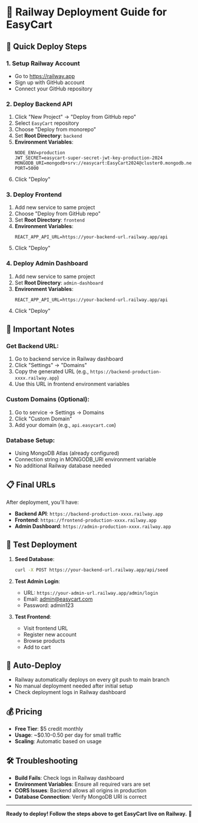 # 🚂 Railway Deployment Guide for EasyCart

## 🚀 Quick Deploy Steps

### 1. **Setup Railway Account**
- Go to https://railway.app
- Sign up with GitHub account
- Connect your GitHub repository

### 2. **Deploy Backend API**
1. Click "New Project" → "Deploy from GitHub repo"
2. Select `EasyCart` repository
3. Choose "Deploy from monorepo" 
4. Set **Root Directory**: `backend`
5. **Environment Variables**:
   ```
   NODE_ENV=production
   JWT_SECRET=easycart-super-secret-jwt-key-production-2024
   MONGODB_URI=mongodb+srv://easycart:EasyCart2024@cluster0.mongodb.net/easycart
   PORT=5000
   ```
6. Click "Deploy"

### 3. **Deploy Frontend**
1. Add new service to same project
2. Choose "Deploy from GitHub repo" 
3. Set **Root Directory**: `frontend`
4. **Environment Variables**:
   ```
   REACT_APP_API_URL=https://your-backend-url.railway.app/api
   ```
5. Click "Deploy"

### 4. **Deploy Admin Dashboard**
1. Add new service to same project
2. Set **Root Directory**: `admin-dashboard`
3. **Environment Variables**:
   ```
   REACT_APP_API_URL=https://your-backend-url.railway.app/api
   ```
4. Click "Deploy"

## 🔧 **Important Notes**

### **Get Backend URL:**
1. Go to backend service in Railway dashboard
2. Click "Settings" → "Domains"
3. Copy the generated URL (e.g., `https://backend-production-xxxx.railway.app`)
4. Use this URL in frontend environment variables

### **Custom Domains (Optional):**
1. Go to service → Settings → Domains
2. Click "Custom Domain"
3. Add your domain (e.g., `api.easycart.com`)

### **Database Setup:**
- Using MongoDB Atlas (already configured)
- Connection string in MONGODB_URI environment variable
- No additional Railway database needed

## 📋 **Final URLs**
After deployment, you'll have:
- **Backend API**: `https://backend-production-xxxx.railway.app`
- **Frontend**: `https://frontend-production-xxxx.railway.app`
- **Admin Dashboard**: `https://admin-production-xxxx.railway.app`

## 🧪 **Test Deployment**
1. **Seed Database**:
   ```bash
   curl -X POST https://your-backend-url.railway.app/api/seed
   ```

2. **Test Admin Login**:
   - URL: `https://your-admin-url.railway.app/admin/login`
   - Email: admin@easycart.com
   - Password: admin123

3. **Test Frontend**:
   - Visit frontend URL
   - Register new account
   - Browse products
   - Add to cart

## 🔄 **Auto-Deploy**
- Railway automatically deploys on every git push to main branch
- No manual deployment needed after initial setup
- Check deployment logs in Railway dashboard

## 💰 **Pricing**
- **Free Tier**: $5 credit monthly
- **Usage**: ~$0.10-0.50 per day for small traffic
- **Scaling**: Automatic based on usage

## 🛠️ **Troubleshooting**
- **Build Fails**: Check logs in Railway dashboard
- **Environment Variables**: Ensure all required vars are set
- **CORS Issues**: Backend allows all origins in production
- **Database Connection**: Verify MongoDB URI is correct

---
**Ready to deploy! Follow the steps above to get EasyCart live on Railway.** 🚀
